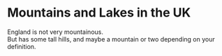 Mountains and Lakes in the UK   
===================   
England is not very mountainous.   
But has some tall hills, and maybe a mountain or two depending on your definition.